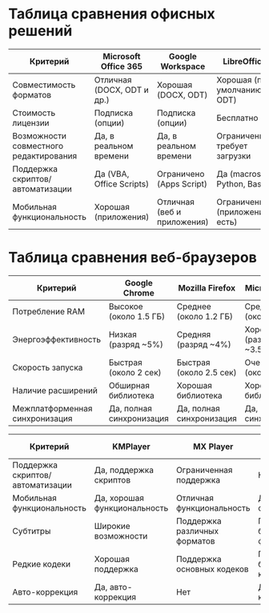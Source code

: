 # Таблица сравнения офисных решений

| Критерий                          | Microsoft Office 365         | Google Workspace             | LibreOffice                   |
|-----------------------------------|------------------------------|------------------------------|-------------------------------|
| Совместимость форматов            | Отличная (DOCX, ODT и др.)  | Хорошая (DOCX, ODT)         | Хорошая (по умолчанию ODT)    |
| Стоимость лицензии                | Подписка (опции)            | Подписка (опции)            | Бесплатно                     |
| Возможности совместного редактирования | Да, в реальном времени       | Да, в реальном времени       | Ограничены, требует загрузки   |
| Поддержка скриптов/автоматизации  | Да (VBA, Office Scripts)     | Ограничено (Apps Script)    | Да (macros на Python, Basic)  |
| Мобильная функциональность        | Хорошая (приложения)        | Отличная (веб и приложения)  | Ограниченная (приложение есть) |
  # Таблица сравнения веб-браузеров

| Критерий                           | Google Chrome                | Mozilla Firefox              | Microsoft Edge               |
|------------------------------------|------------------------------|------------------------------|------------------------------|
| Потребление RAM                    | Высокое (около 1.5 ГБ)      | Среднее (около 1.2 ГБ)      | Среднее (около 1.3 ГБ)       |
| Энергоэффективность                | Низкая (разряд ~5%)         | Средняя (разряд ~4%)        | Хорошая (разряд ~3.5%)       |
| Скорость запуска                    | Быстрая (около 2 сек)       | Быстрая (около 2.5 сек)     | Очень быстрая (около 1.5 сек)|
| Наличие расширений                 | Обширная библиотека          | Хорошая библиотека           | Хорошая библиотека           |
| Межплатформенная синхронизация     | Да, полная синхронизация     | Да, полная синхронизация     | Да, полная синхронизация     |# Таблица сравнения медиаплееров

| Критерий                       | KMPlayer                     | MX Player                   | VLC Media Player             |
|--------------------------------|------------------------------|-----------------------------|------------------------------|
| Поддержка скриптов/автоматизации | Да, поддержка скриптов      | Ограниченная поддержка      | Нет                         |
| Мобильная функциональность       | Да, хорошая функциональность  | Отличная функциональность    | Да, но менее оптимизирован    |
| Субтитры                       | Широкие возможности          | Поддержка различных форматов | Поддержка большинства форматов |
| Редкие кодеки                   | Хорошая поддержка            | Поддержка основных кодеков   | Поддержка большинства кодеков  |
| Авто-коррекция                 | Да, авто-коррекция          | Нет                         | Да, авто-коррекция          |
